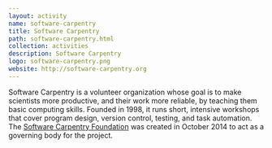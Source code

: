 ```yaml
---
layout: activity
name: software-carpentry
title: Software Carpentry
path: software-carpentry.html
collection: activities
description: Software Carpentry
logo: software-carpentry.png
website: http://software-carpentry.org
---
```


Software Carpentry is a volunteer organization whose goal is to make
scientists more productive, and their work more reliable, by teaching
them basic computing skills. Founded in 1998, it runs short, intensive
workshops that cover program design, version control, testing, and
task automation. The [Software Carpentry Foundation](http://software-carpentry.org/scf/index.html) was created in
October 2014 to act as a governing body for the project.
